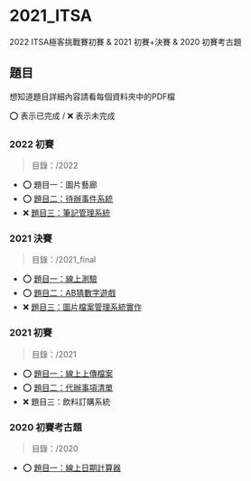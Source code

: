 # 2021_ITSA
2022 ITSA極客挑戰賽初賽 & 2021 初賽+決賽 & 2020 初賽考古題

## 題目
想知道題目詳細內容請看每個資料夾中的PDF檔

⭕ 表示已完成 / ❌ 表示未完成

### 2022 初賽
> 目錄：/2022

- ⭕ 題目一：圖片藝廊
- ⭕ [題目二：待辦事件系統](https://andychiangsh.github.io/2021_ITSA/2022/p2/)
- ❌ [題目三：筆記管理系統](https://andychiangsh.github.io/2021_ITSA/2022/p3/team048)

### 2021 決賽
> 目錄：/2021_final

- ⭕ [題目一：線上測驗](https://andychiangsh.github.io/2021_ITSA/2021_final/p1/main)
- ⭕ [題目二：AB猜數字遊戲](https://andychiangsh.github.io/2021_ITSA/2021_final/p2/team064)
- ❌ [題目三：圖片檔案管理系統實作](https://andychiangsh.github.io/2021_ITSA/2021_final/p3/team64-3)

### 2021 初賽
> 目錄：/2021

- ⭕ [題目一：線上上傳檔案](https://andychiangsh.github.io/2021_ITSA/2021/p1/main)
- ⭕ [題目二：代辦事項清單](https://andychiangsh.github.io/2021_ITSA/2021/p2/main)
- ❌ 題目三：飲料訂購系統

### 2020 初賽考古題
> 目錄：/2020

- ⭕ [題目一：線上日期計算器](https://andychiangsh.github.io/2021_ITSA/2020/p1/main)
